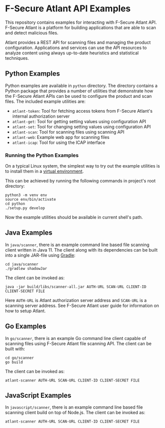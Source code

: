 # F-Secure Atlant API Examples

This repository contains examples for interacting with F-Secure Atlant API.
F-Secure Atlant is a platform for building applications that are able to scan
and detect malicious files.

Atlant provides a REST API for scanning files and managing the product
configuration. Applications and services can use the API resources to analyze
content using always up-to-date heuristics and statistical techniques.

## Python Examples

Python examples are available in `python` directory. The directory contains a
Python package that provides a number of utilities that demonstrate how the
F-Secure Atlant APIs can be used to configure the product and scan files. The
included example utilities are:

- `atlant-token`: Tool for fetching access tokens from F-Secure Atlant's
  internal authorization server
- `atlant-get`: Tool for getting setting values using configuration API
- `atlant-set`: Tool for changing setting values using configuration API
- `atlant-scan`: Tool for scanning files using scanning API
- `atlant-web`: Example web app for scanning files
- `atlant-icap`: Tool for using the ICAP interface

### Running the Python Examples

On a typical Linux system, the simplest way to try out the example utilities is
to install them in a [virtual environment](https://docs.python.org/3/library/venv.html).

This can be achieved by running the following commands in project's root
directory:

``` shell
python3 -m venv env
source env/bin/activate
cd python
./setup.py develop
```

Now the example utilities should be available in current shell's path.

## Java Examples

In `java/scanner`, there is an example command line based file scanning client
written in Java 11. The client along with its dependencies can be built into a
single JAR-file using [Gradle](https://gradle.org):

``` shell
cd java/scanner
./gradlew shadowJar
```

The client can be invoked as:

``` shell
java -jar build/libs/scanner-all.jar AUTH-URL SCAN-URL CLIENT-ID CLIENT-SECRET FILE
```

Here `AUTH-URL` is Atlant authorization server address and `SCAN-URL` is a
scanning server address. See F-Secure Atlant user guide for information on how
to setup Atlant.

## Go Examples

In `go/scanner`, there is an example Go command line client capable of scanning
files using F-Secure Atlant file scanning API. The client can be built with:

``` shell
cd go/scanner
go build
```

The client can be invoked as:

``` shell
atlant-scanner AUTH-URL SCAN-URL CLIENT-ID CLIENT-SECRET FILE
```


## JavaScript Examples

In `javascript/scanner`, there is an example command line based file scanning
client build on top of Node.js. The client can be invoked as:

``` shell
atlant-scanner AUTH-URL SCAN-URL CLIENT-ID CLIENT-SECRET FILE
```

